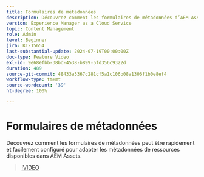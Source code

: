 ```yaml
---
title: Formulaires de métadonnées
description: Découvrez comment les formulaires de métadonnées d’AEM Assets peuvent être configurés rapidement et facilement pour adapter les métadonnées des ressources.
version: Experience Manager as a Cloud Service
topic: Content Management
role: Admin
level: Beginner
jira: KT-15654
last-substantial-update: 2024-07-19T00:00:00Z
doc-type: Feature Video
exl-id: 9e68efbb-38bd-4538-b899-5fd356c9322d
duration: 489
source-git-commit: 48433a5367c281cf5a1c106b08a1306f1b0e8ef4
workflow-type: tm+mt
source-wordcount: '39'
ht-degree: 100%

---
```


# Formulaires de métadonnées

Découvrez comment les formulaires de métadonnées peut être rapidement et facilement configuré pour adapter les métadonnées de ressources disponibles dans AEM Assets.

>[!VIDEO](https://video.tv.adobe.com/v/3431686?quality=12&learn=on)
